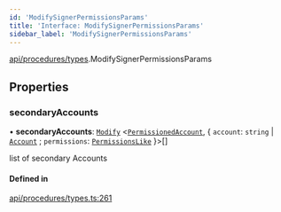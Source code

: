 ```yaml
---
id: 'ModifySignerPermissionsParams'
title: 'Interface: ModifySignerPermissionsParams'
sidebar_label: 'ModifySignerPermissionsParams'
---
```


[api/procedures/types](../../../../../modules/API/Procedures/Types/Types.md).ModifySignerPermissionsParams

## Properties

### secondaryAccounts

• **secondaryAccounts**: [`Modify`](../../../../../modules/Types/Utils/Utils.md#modify) \<[`PermissionedAccount`](../../../../Types/PermissionedAccount/PermissionedAccount.md), \{ `account`: `string` \| [`Account`](../../../../../classes/API/Entities/Account/Account.md) ; `permissions`: [`PermissionsLike`](../../../../../modules/Types/Types.md#permissionslike) }\>[]

list of secondary Accounts

#### Defined in

[api/procedures/types.ts:261](https://github.com/PolymeshAssociation/polymesh-sdk/blob/2c78f6c34/src/api/procedures/types.ts#L261)
